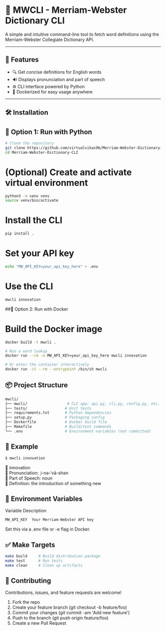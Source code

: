 # 📘 MWCLI - Merriam-Webster Dictionary CLI

A simple and intuitive command-line tool to fetch word definitions using the Merriam-Webster Collegiate Dictionary API.

---

## 🚀 Features

- 🔍 Get concise definitions for English words
- 🔊 Displays pronunciation and part of speech
- ⚙️ CLI interface powered by Python
- 🐳 Dockerized for easy usage anywhere

---

## 🛠️ Installation

## 🔧 Option 1: Run with Python

```bash
# Clone the repository
git clone https://github.com/virtualvikas96/Merriam-Webster-Dictionary-CLI.git
cd Merriam-Webster-Dictionary-CLI
```

# (Optional) Create and activate virtual environment
```bash
python3 -m venv venv
source venv/bin/activate
```

# Install the CLI
```bash
pip install .
```

# Set your API key
```bash
echo "MW_API_KEY=your_api_key_here" > .env
```

# Use the CLI
```bash
mwcli innovation
```

##🐳 Option 2: Run with Docker

# Build the Docker image

```bash
docker build -t mwcli .

# Run a word lookup
docker run --rm -e MW_API_KEY=your_api_key_here mwcli innovation

# Or enter the container interactively
docker run -it --rm --entrypoint /bin/sh mwcli
```

## 📦 Project Structure

```bash
mwcli/
├── mwcli/                  # CLI app: api.py, cli.py, config.py, etc.
├── tests/                 # Unit tests
├── requirements.txt       # Python dependencies
├── setup.py               # Packaging config
├── Dockerfile             # Docker build file
├── Makefile               # Build/test commands
└── .env                   # Environment variables (not committed)
```

## 📄 Example

```bash
$ mwcli innovation
```
📖 innovation  
📌 Pronunciation: ˌi-nə-ˈvā-shən  
🧠 Part of Speech: noun  
💬 Definition: the introduction of something new

## 🔐 Environment Variables

Variable	Description
```bash
MW_API_KEY	Your Merriam-Webster API key
```

Set this via a .env file or -e flag in Docker.

## ✅ Make Targets

```bash
make build     # Build distribution package
make test      # Run tests
make clean     # Clean up artifacts
```

## 🤝 Contributing

Contributions, issues, and feature requests are welcome!
1. Fork the repo
2. Create your feature branch (git checkout -b feature/foo)
3. Commit your changes (git commit -am 'Add new feature')
4. Push to the branch (git push origin feature/foo)
5. Create a new Pull Request

